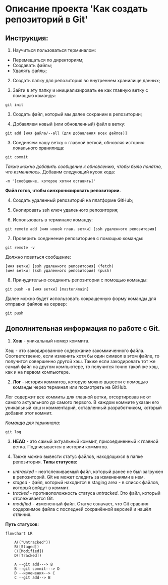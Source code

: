# Описание проекта **'Как создать репозиторий в Git'**
## Инструкция:
1) Научиться пользоваться терминалом:  
- Перемещаться по директориям;  
- Создавать файлы;  
- Удалять файлы;  

2) Создать папку для репозитория во внутреннем хранилище данных;  

3) Зайти в эту папку и инициализировать ее как главную ветку с помощью команды:
```
git init
``` 

3) Создать файл, который мы далее сохраним в репозитории;  

3) Добавляем новый (или обновленный) файл в ветку:
```
git add [имя файла/--all (для добавления всех файлов)]
```

3) Соединяем нашу ветку с главной веткой, обновляя историю локального хранилища:
```
git commit
```
*Также можно добавить сообщение к обновлению, чтобы было понятно, что изменилось.* Добавим следующий кусок кода:
```
-m '[сообщение, которое хотим оставить]'
```
**Файл готов, чтобы синхронизировать репозитории.**

4) Создать удаленный репозиторий на платформе GitHub;  

5) Скопировать ssh ключ удаленного репозитория;  

6) Использовать в терминале команду: 
```
git remote add [имя новой глав. ветки] [ssh удаленного репозитория]
```
  
7) Проверить соединение репозиториев с помощью команды:
```
git remote -v
```
Должно повиться сообщение:
```
[имя ветки] [ssh удаленного репозитория] (fetch)
[имя ветки] [ssh удаленного репозитория] (push)
```
8) Принудительно соединить репозитории с помощью команды:
```
git push -u [имя ветки] [master/main]
```
Далее можно будет использовать сокращенную форму команды для отправки файлов на сервер:
```
git push
```

## Дополнительная информация по работе с Git.
1) **Хэш** - уникальный номер коммита.  

Хэш - это закодированное содержание закоммиченного файла. Соответственно, если изменить хотя бы один символ в этом файле, то получится совершенно другой хэш. Также если закодировать тот же самый файл на другом компьютере, то получится точно такой же хэш, как и на первом компьютере.  

2) **Лог** - история коммитов, которую можно вывести с помощью команды через терминал или посмотреть на GitHub.  

Лог содержит все коммиты для главной ветки, отсортировав их от самого актуального до самого первого. В каждом коммите указан его уникальный хэш и комментарий, оставленный разработчиком, который добавил этот коммит.  

*Команда для терминала:*
```
git log
```

3) **HEAD** - это самый актуальный коммит, присоединенный к главной ветка. Подписывается в истории коммитов.  

4) Также можно вывести статус файлов, находящихся в папке репозитория. **Типы статусов:**  

- *untracked* - неотслеживаемый файл, который ранее не был загружен в репозиторий. Git не может следить за изменениями в нем.   
- *staged* - файл, который находится в staging area - в список файлов, который войдут в коммит.  
- *tracked* - противоположность статуса *untracked*. Это файл, который отслеживается Git.  
- *modified* - измененный файл. Статус означает, что Git сравнил содержимое файла с последней сохранённой версией и нашёл отличия.  

**Путь статусов:**  

```mermaid
flowchart LR

    A(("Untracked"))
    B([Staged])
    C([Modified])
    D([Tracked])

    A --git add---> B
    B --git commit---> D
    D --изменения--> C
    C --git add--> B
```
	